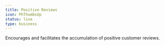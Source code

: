 ```yaml
---
title: Positive Reviews
icon: PhThumbsUp
status: live
type: business
---
```


Encourages and facilitates the accumulation of positive customer reviews.
